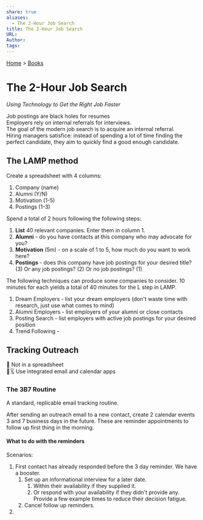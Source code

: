 ```yaml
---  
share: true  
aliases:  
  - The 2-Hour Job Search  
title: The 2-Hour Job Search  
URL:   
Author:   
tags:   
---  
```

[Home](../index.md) > [Books](./index.md)  
# The 2-Hour Job Search  
_Using Technology to Get the Right Job Faster_  
  
Job postings are black holes for resumes  
Employers rely on internal referrals for interviews.   
The goal of the modern job search is to acquire an internal referral.   
Hiring managers satisfice: instead of spending a lot of time finding the perfect candidate, they aim to quickly find a good enough candidate.  
  
## The LAMP method  
Create a spreadsheet with 4 columns:  
1. Company (name)  
2. Alumni (Y/N)  
3. Motivation (1-5)  
4. Postings (1-3)  
  
Spend a total of 2 hours following the following steps:  
1. **List** 40 relevant companies. Enter them in column 1.  
2. **Alumni** - do you have contacts at this company who may advocate for you?  
3. **Motivation** (5m) - on a scale of 1 to 5, how much do you want to work here?  
4. **Postings** - does this company have job postings for your desired title? (3) Or any job postings? (2) Or no job postings? (1)  
  
The following techniques can produce some companies to consider. 10 minutes for each yields a total of 40 minutes for the L step in LAMP.  
1. Dream Employers - list your dream employers (don't waste time with research, just use what comes to mind)  
2. Alumni Employers - list employers of your alumni or close contacts  
3. Posting Search - list employers with active job postings for your desired position  
4. Trend Following -   
  
## Tracking Outreach  
🚫 Not in a spreadsheet  
📧🗓️ Use integrated email and calendar apps  
  
### The 3B7 Routine  
A standard, replicable email tracking routine.  
  
After sending an outreach email to a new contact, create 2 calendar events 3 and 7 business days in the future. These are reminder appointments to follow up first thing in the morning.  
  
#### What to do with the reminders  
Scenarios:  
1. First contact has already responded before the 3 day reminder. We have a booster.  
    1. Set up an informational interview for a later date.  
        1. Within their availability if they supplied it.  
        2. Or respond with your availability if they didn't provide any. Provide a few example times to reduce their decision fatigue.  
    2. Cancel follow up reminders.  
2. 